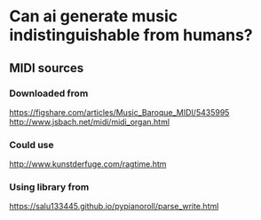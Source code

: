 # Can ai generate music indistinguishable from humans?

## MIDI sources

### Downloaded from
https://figshare.com/articles/Music_Baroque_MIDI/5435995
http://www.jsbach.net/midi/midi_organ.html

### Could use
http://www.kunstderfuge.com/ragtime.htm

### Using library from
https://salu133445.github.io/pypianoroll/parse_write.html
